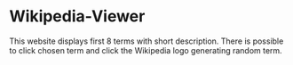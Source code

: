 # Wikipedia-Viewer


This website displays first 8 terms with short description. There is possible to click chosen term and click the Wikipedia logo generating random term.